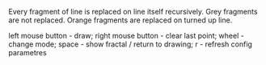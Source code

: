 Every fragment of line is replaced on line itself recursively.
Grey fragments are not replaced.
Orange fragments are replaced on turned up line.

left mouse button - draw; 
right mouse button - clear last point; 
wheel - change mode; 
space - show fractal / return to drawing; 
r - refresh config parametres